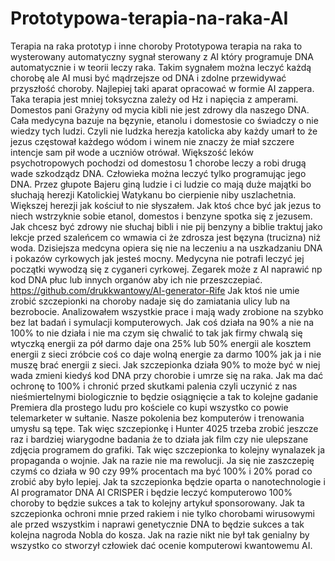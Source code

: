 # Prototypowa-terapia-na-raka-AI
Terapia na raka prototyp i inne choroby
Prototypowa terapia na raka to wysterowany automatyczny sygnał sterowany z AI który programuje DNA automatycznie i w teorii leczy raka. Takim sygnałem można leczyć każdą chorobę ale AI musi być mądrzejsze od DNA i zdolne przewidywać przyszłość choroby. Najlepiej taki aparat opracować w formie AI zappera. Taka terapia jest mniej toksyczna zależy od Hz i napięcia z amperami. 
Domestos pani Grażyny od mycia kibli nie jest zdrowy dla naszego DNA. Cała medycyna bazuje na bęzynie, etanolu i domestosie co świadczy o nie wiedzy tych ludzi. Czyli nie ludzka herezja katolicka aby każdy umarł to że jezus częstował każdego wódom i winem nie znaczy że miał szczere intencje sam pił wode a uczniów otrówał. 
Większość leków psychotropowych pochodzi od domestosu 1 chorobe leczy a robi drugą wade szkodządz DNA. Człowieka można leczyć tylko programując jego DNA. Przez głupote Bajeru giną ludzie i ci ludzie co mają duże majątki bo słuchają herezji Katolickiej Watykanu bo cierpienie niby uszlachetnia. Większej herezji jak kościuł to nie słyszałem. Jak ktoś chce być jak jezus to niech wstrzyknie sobie etanol, domestos i benzyne spotka się z jezusem. 
Jak chcesz być zdrowy nie słuchaj bibli i nie pij benzyny a biblie traktuj jako lekcje przed szaleńcem co wmawia ci że zdrosza jest bęzyna (trucizna) niż woda.
Dzisiejsza medcyna opiera się nie na leczeniu a na uszkadzaniu DNA i pokazów cyrkowych jak jesteś mocny. Medycyna nie potrafi leczyć jej początki wywodzą się z cyganeri cyrkowej. Zegarek może z AI naprawić np kod DNA płuc lub innych organów aby ich nie przeszczepiać. 
https://github.com/drukkwantowy/AI-generator-Rife
Jak ktoś nie umie zrobić szczepionki na choroby nadaje się do zamiatania ulicy lub na bezrobocie.
Analizowałem wszystkie prace i mają wady zrobione na szybko bez lat badań i symulacji komputerowych. Jak coś działa na 90% a nie na 100% to nie działa i nie ma czym się chwalić to tak jak firmy chwalą się wtyczką energii za pół darmo daje ona 25% lub 50% energii ale kosztem energii z sieci zróbcie coś co daje wolną energie za darmo 100% jak ja i nie muszę brać energii z sieci. Jak szczepionka działa 90%
to może być w niej wada zmieni kiedyś kod DNA przy chorobie i umrze się na raka. Jak ma dać ochronę to 100% i chronić przed skutkami palenia czyli uczynić z nas nieśmiertelnymi biologicznie to będzie osiągnięcie a tak to kolejne gadanie Premiera dla prostego ludu pro kościele co kupi wszystko co powie telemarketer w sułtanie. Nasze pokolenia bez komputerów i trenowania umysłu są tępe. Tak więc szczepionkę i Hunter 4025 trzeba zrobić jeszcze raz i bardziej wiarygodne badania że to działa jak film czy nie ulepszane zdjęcia programem do grafiki. Tak więc szczepionka to kolejny wynalazek ja propaganda o wojnie. Jak na razie nie ma rewolucji. Ja się nie zaszczepię czymś co działa w 90 czy 99% procentach ma być 100% i 20% porad co zrobić aby było lepiej.
Jak ta szczepionka będzie oparta o nanotechnologie i AI programator DNA AI CRISPER i będzie leczyć komputerowo 100% choroby to będzie sukces a tak to kolejny artykuł sponsorowany. Jak ta szczepionka ochroni mnie przed rakiem i nie tylko chorobami wirusowymi ale przed wszystkim i naprawi genetycznie DNA to będzie sukces a tak kolejna nagroda Nobla do kosza. Jak na razie nikt nie był tak genialny by wszystko co stworzył człowiek dać ocenie komputerowi kwantowemu AI.
